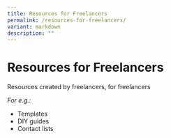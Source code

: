 ```yaml
---
title: Resources for Freelancers
permalink: /resources-for-freelancers/
variant: markdown
description: ""
---
```

# Resources for Freelancers

Resources created by freelancers, for freelancers

*For e.g.:*
- Templates
- DIY guides
- Contact lists